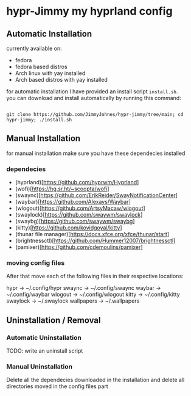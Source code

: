 # hypr-Jimmy my hyprland config

## Automatic Installation

currently available on:  

- fedora
- fedora based distros
- Arch linux with yay installed
- Arch based distros with yay installed

for automatic installation I have provided an install script ` install.sh `.  
you can download and install automatically by running this command:  

```

git clone https://github.com/JimmyJohnes/hypr-jimmy/tree/main; cd hypr-jimmy; ./install.sh

```

## Manual Installation

for manual installation make sure you have these dependecies installed

### dependecies


- (hyprland)[https://github.com/hyprwm/Hyprland]
- (wofi)[https://hg.sr.ht/~scoopta/wofi]
- (swaync)[https://github.com/ErikReider/SwayNotificationCenter]
- (waybar)[https://github.com/Alexays/Waybar]
- (wlogout)[https://github.com/ArtsyMacaw/wlogout]
- (swaylock)[https://github.com/swaywm/swaylock]
- (swaybg)[https://github.com/swaywm/swaybg]
- (kitty)[https://github.com/kovidgoyal/kitty]
- (thunar file manager)[https://docs.xfce.org/xfce/thunar/start]
- (brightnessctl)[https://github.com/Hummer12007/brightnessctl]
- (pamixer)[https://github.com/cdemoulins/pamixer]

### moving config files

After that move each of the following files in their respective locations:  

hypr -> ~/.config/hypr
swaync -> ~/.config/swaync
waybar -> ~/.config/waybar
wlogout -> ~/.config/wlogout
kitty -> ~/.config/kitty
swaylock -> ~/.swaylock
wallpapers -> ~/.wallpapers


## Uninstallation / Removal

### Automatic Uninstallation

TODO: write an uninstall script


### Manual Uninstallation

Delete all the dependecies downloaded in the installation and delete all directories moved in the config files part
